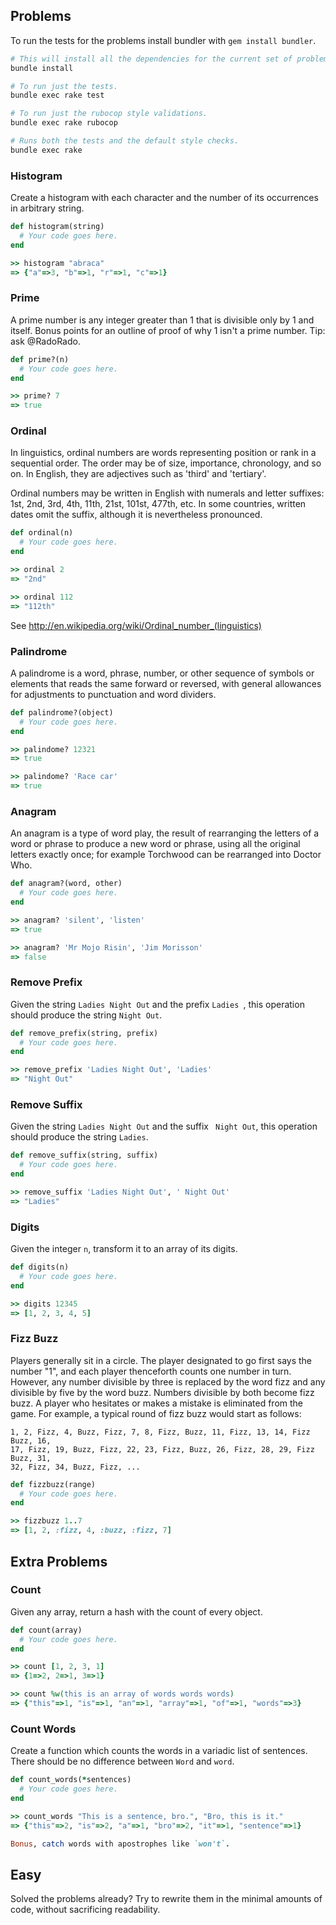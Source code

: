 ## Problems

To run the tests for the problems install bundler with `gem install bundler`.

```bash
# This will install all the dependencies for the current set of problems.
bundle install

# To run just the tests.
bundle exec rake test

# To run just the rubocop style validations.
bundle exec rake rubocop

# Runs both the tests and the default style checks.
bundle exec rake
```

### Histogram

Create a histogram with each character and the number of its occurrences in
arbitrary string.

```ruby
def histogram(string)
  # Your code goes here.
end

>> histogram "abraca"
=> {"a"=>3, "b"=>1, "r"=>1, "c"=>1}
```

### Prime

A prime number is any integer greater than 1 that is divisible only by 1 and
itself. Bonus points for an outline of proof of why 1 isn't a prime number.
Tip: ask @RadoRado.

```ruby
def prime?(n)
  # Your code goes here.
end

>> prime? 7
=> true
```

### Ordinal

In linguistics, ordinal numbers are words representing position or rank in a
sequential order. The order may be of size, importance, chronology, and so on.
In English, they are adjectives such as 'third' and 'tertiary'.

Ordinal numbers may be written in English with numerals and letter suffixes:
1st, 2nd, 3rd, 4th, 11th, 21st, 101st, 477th, etc. In some
countries, written dates omit the suffix, although it is nevertheless
pronounced.

```ruby
def ordinal(n)
  # Your code goes here.
end

>> ordinal 2
=> "2nd"

>> ordinal 112
=> "112th"
```

See http://en.wikipedia.org/wiki/Ordinal_number_(linguistics)

### Palindrome

A palindrome is a word, phrase, number, or other sequence of symbols or
elements that reads the same forward or reversed, with general allowances for
adjustments to punctuation and word dividers.

```ruby
def palindrome?(object)
  # Your code goes here.
end

>> palindome? 12321
=> true

>> palindome? 'Race car'
=> true
```

### Anagram

An anagram is a type of word play, the result of rearranging the letters of a
word or phrase to produce a new word or phrase, using all the original letters
exactly once; for example Torchwood can be rearranged into Doctor Who.

```ruby
def anagram?(word, other)
  # Your code goes here.
end

>> anagram? 'silent', 'listen'
=> true

>> anagram? 'Mr Mojo Risin', 'Jim Morisson'
=> false
```

### Remove Prefix

Given the string `Ladies Night Out` and the prefix `Ladies `, this operation
should produce the string `Night Out`.


```ruby
def remove_prefix(string, prefix)
  # Your code goes here.
end

>> remove_prefix 'Ladies Night Out', 'Ladies'
=> "Night Out"
```

### Remove Suffix

Given the string `Ladies Night Out` and the suffix ` Night Out`, this operation
should produce the string `Ladies`.


```ruby
def remove_suffix(string, suffix)
  # Your code goes here.
end

>> remove_suffix 'Ladies Night Out', ' Night Out'
=> "Ladies"
```

### Digits

Given the integer `n`, transform it to an array of its digits.

```ruby
def digits(n)
  # Your code goes here.
end

>> digits 12345
=> [1, 2, 3, 4, 5]
```

### Fizz Buzz


Players generally sit in a circle. The player designated to go first says the
number "1", and each player thenceforth counts one number in turn. However, any
number divisible by three is replaced by the word fizz and any divisible by
five by the word buzz. Numbers divisible by both become fizz buzz. A player who
hesitates or makes a mistake is eliminated from the game. For example, a
typical round of fizz buzz would start as follows:

```
1, 2, Fizz, 4, Buzz, Fizz, 7, 8, Fizz, Buzz, 11, Fizz, 13, 14, Fizz Buzz, 16,
17, Fizz, 19, Buzz, Fizz, 22, 23, Fizz, Buzz, 26, Fizz, 28, 29, Fizz Buzz, 31,
32, Fizz, 34, Buzz, Fizz, ...
```

```ruby
def fizzbuzz(range)
  # Your code goes here.
end

>> fizzbuzz 1..7
=> [1, 2, :fizz, 4, :buzz, :fizz, 7]
```

## Extra Problems

### Count

Given any array, return a hash with the count of every object.

```ruby
def count(array)
  # Your code goes here.
end

>> count [1, 2, 3, 1]
=> {1=>2, 2=>1, 3=>1}

>> count %w(this is an array of words words words)
=> {"this"=>1, "is"=>1, "an"=>1, "array"=>1, "of"=>1, "words"=>3}
```

### Count Words

Create a function which counts the words in a variadic list of sentences. There
should be no difference between `Word` and `word`.

```ruby
def count_words(*sentences)
  # Your code goes here.
end

>> count_words "This is a sentence, bro.", "Bro, this is it."
=> {"this"=>2, "is"=>2, "a"=>1, "bro"=>2, "it"=>1, "sentence"=>1}

Bonus, catch words with apostrophes like `won't`.
```

## Easy

Solved the problems already? Try to rewrite them in the minimal amounts of
code, without sacrificing readability.
